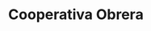 ---
title: "Cooperativa Obrera"
url: /neuquen/cooperativa-obrera-doctor-luis-ramon/
shop: Supermarkt
---